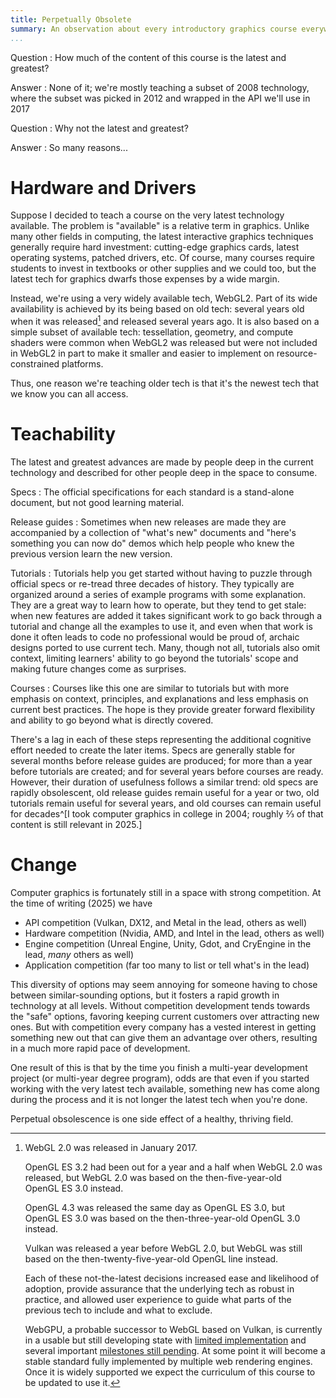 ```yaml
---
title: Perpetually Obsolete
summary: An observation about every introductory graphics course everywhere.
...
```


Question
:   How much of the content of this course is the latest and greatest?

Answer
:   None of it; we're mostly teaching a subset of 2008 technology, where the subset was picked in 2012 and wrapped in the API we'll use in 2017

Question
:   Why not the latest and greatest?

Answer
:   So many reasons...

# Hardware and Drivers

Suppose I decided to teach a course on the very latest technology available.
The problem is "available" is a relative term in graphics.
Unlike many other fields in computing, the latest interactive graphics techniques generally require hard investment:
cutting-edge graphics cards, latest operating systems, patched drivers, etc.
Of course, many courses require students to invest in textbooks or other supplies
and we could too,
but the latest tech for graphics dwarfs those expenses by a wide margin.

Instead, we're using a very widely available tech, WebGL2.
Part of its wide availability is achieved by its being based on old tech:
several years old when it was released[^age]
and released several years ago.
It is also based on a simple subset of available tech: tessellation, geometry, and compute shaders were common when WebGL2 was released but were not included in WebGL2 in part to make it smaller and easier to implement on resource-constrained platforms.

Thus, one reason we're teaching older tech is that it's the newest tech that we know you can all access.

[^age]:
    WebGL 2.0 was released in January 2017.
    
    OpenGL ES 3.2 had been out for a year and a half when WebGL 2.0 was released, but WebGL 2.0 was based on the then-five-year-old OpenGL ES 3.0 instead.
    
    OpenGL 4.3 was released the same day as OpenGL ES 3.0, but OpenGL ES 3.0 was based on the then-three-year-old OpenGL 3.0 instead.
    
    Vulkan was released a year before WebGL 2.0, but WebGL was still based on the then-twenty-five-year-old OpenGL line instead.
    
    Each of these not-the-latest decisions increased ease and likelihood of adoption,
    provide assurance that the underlying tech as robust in practice,
    and allowed user experience to guide what parts of the previous tech to include and what to exclude.
    
    WebGPU, a probable successor to WebGL based on Vulkan, is <time datetime="2025-06-01" title="June 2025">currently</time> in a usable but still developing state with [limited implementation](https://github.com/gpuweb/gpuweb/wiki/Implementation-Status) and several important [milestones still pending](https://github.com/gpuweb/gpuweb/milestones).
    At some point it will become a stable standard fully implemented by multiple web rendering engines.
    Once it is widely supported we expect the curriculum of this course to be updated to use it.
    
    

# Teachability

The latest and greatest advances are made by people deep in the current technology and described for other people deep in the space to consume.

Specs
:   The official specifications for each standard is a stand-alone document, but not good learning material.

Release guides
:   Sometimes when new releases are made they are accompanied by a collection of "what's new" documents
    and "here's something you can now do" demos
    which help people who knew the previous version
    learn the new version.

Tutorials
:   Tutorials help you get started without having to puzzle through official specs or re-tread three decades of history.
    They typically are organized around a series of example programs with some explanation.
    They are a great way to learn how to operate, but they tend to get stale:
    when new features are added it takes significant work to go back through a tutorial and change all the examples to use it,
    and even when that work is done it often leads to code no professional would be proud of, archaic designs ported to use current tech.
    Many, though not all, tutorials also omit context, limiting learners' ability to go beyond the tutorials' scope
    and making future changes come as surprises.

Courses
:   Courses like this one are similar to tutorials
    but with more emphasis on context, principles, and explanations
    and less emphasis on current best practices.
    The hope is they provide greater forward flexibility and ability to go beyond what is directly covered.

There's a lag in each of these steps representing the additional cognitive effort needed to create the later items.
Specs are generally stable for several months before release guides are produced;
for more than a year before tutorials are created;
and for several years before courses are ready.
However, their duration of usefulness follows a similar trend:
old specs are rapidly obsolescent,
old release guides remain useful for a year or two,
old tutorials remain useful for several years,
and old courses can remain useful for decades^[I took computer graphics in college in 2004; roughly ⅔ of that content is still relevant in 2025.]

# Change

Computer graphics is fortunately still in a space with strong competition.
At the time of writing (2025) we have

- API competition (Vulkan, DX12, and Metal in the lead, others as well)
- Hardware competition (Nvidia, AMD, and Intel in the lead, others as well)
- Engine competition (Unreal Engine, Unity, Gdot, and CryEngine in the lead, *many* others as well)
- Application competition (far too many to list or tell what's in the lead)

This diversity of options may seem annoying for someone having to chose between similar-sounding options, but it fosters a rapid growth in technology at all levels. Without competition development tends towards the "safe" options, favoring keeping current customers over attracting new ones. But with competition every company has a vested interest in getting something new out that can give them an advantage over others, resulting in a much more rapid pace of development.

One result of this is that by the time you finish a multi-year development project (or multi-year degree program), odds are that even if you started working with the very latest tech available, something new has come along during the process and it is not longer the latest tech when you're done.

Perpetual obsolescence is one side effect of a healthy, thriving field.
